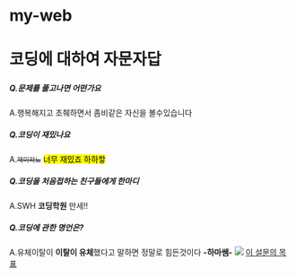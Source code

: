 # my-web
<html>
<head>
<h1>코딩에 대하여 자문자답 </h1>
<h3>  <h3>
</head>
<body>
<h5>Q.문제를 풀고나면 어떤가요</h5>  
<a>A.행복해지고 초췌하면서 좀비같은 자신을 볼수있습니다 </a>
<h5>Q.코딩이 재밌나요</h5>  
<a>A.<small><del>재미라뇨</del></small> <mark style="backgrond-color:red">너무 재밌죠 하하핳</mark></a>
<h5>Q.코딩을 처음접하는 친구들에게 한마디</h5>  
<a>A.SWH <strong>코딩학원</strong> 만세!! </a>
<h5>Q.코딩에 관한 명언은?</h5>  
<a>A.유체이탈이 <b>이탈이 유체</b>했다고 말하면 정말로 힘든것이다 <by> <strong>-하마쌤-</strong></a>
  
  
<img src="https://swhacademy.ga/img/testimonials/person-1.gif">
  <a href="https://swhacademy.ga/">이 설문의 목표</a>
</body>
</html>  
 
